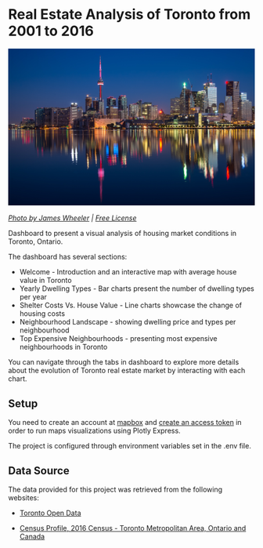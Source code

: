 # Real Estate Analysis of Toronto from 2001 to 2016

![Toronto at night](Images/toronto.jpg)

*[Photo by James Wheeler](https://www.pexels.com/@souvenirpixels?utm_content=attributionCopyText&utm_medium=referral&utm_source=pexels) | [Free License](https://www.pexels.com/photo-license/)*

Dashboard to present a visual analysis of housing market conditions in Toronto, Ontario.

The dashboard has several sections:

* Welcome - Introduction and an interactive map with average house value in Toronto
* Yearly Dwelling Types - Bar charts present the number of dwelling types per year 
* Shelter Costs Vs. House Value - Line charts showcase the change of housing costs
* Neighbourhood Landscape - showing dwelling price and types per neighbourhood
* Top Expensive Neighbourhoods - presenting most expensive neighbourhoods in Toronto

You can navigate through the tabs in dashboard to explore more details about the evolution of Toronto real estate market by interacting with each chart. 

## Setup

You need to create an account at [mapbox](https://www.mapbox.com/) and [create an access token](https://docs.mapbox.com/help/how-mapbox-works/access-tokens/#creating-and-managing-access-tokens) in order to run maps visualizations using Plotly Express.

The project is configured through environment variables set in the .env file.

## Data Source

The data provided for this project was retrieved from the following websites:

* [Toronto Open Data](https://open.toronto.ca/)

* [Census Profile, 2016 Census - Toronto Metropolitan Area, Ontario and Canada](https://www12.statcan.gc.ca/census-recensement/2016/dp-pd/prof/details/page.cfm?Lang=E&Geo1=CMACA&Code1=535&Geo2=PR&Code2=01&SearchText=toronto&SearchType=Begins&SearchPR=01&B1=All&TABID=1&type=0)
